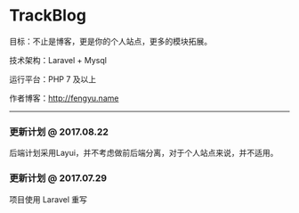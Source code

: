 # TrackBlog

目标：不止是博客，更是你的个人站点，更多的模块拓展。

技术架构：Laravel + Mysql

运行平台：PHP 7 及以上

作者博客：http://fengyu.name

-------------------------------------------------------

### 更新计划 @ 2017.08.22

后端计划采用Layui，并不考虑做前后端分离，对于个人站点来说，并不适用。

### 更新计划 @ 2017.07.29

项目使用 Laravel 重写